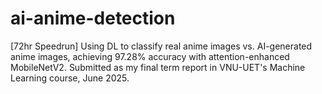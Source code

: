 # ai-anime-detection
[72hr Speedrun] Using DL to classify real anime images vs. AI-generated anime images, achieving 97.28% accuracy with attention-enhanced MobileNetV2. Submitted as my final term report in VNU-UET's Machine Learning course, June 2025.
